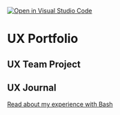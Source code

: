 [![Open in Visual Studio Code](https://classroom.github.com/assets/open-in-vscode-f059dc9a6f8d3a56e377f745f24479a46679e63a5d9fe6f495e02850cd0d8118.svg)](https://classroom.github.com/online_ide?assignment_repo_id=6804642&assignment_repo_type=AssignmentRepo)
# UX Portfolio


## UX Team Project


## UX Journal

[Read about my experience with Bash](j01/)
